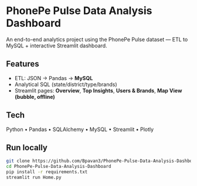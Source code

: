# PhonePe Pulse Data Analysis Dashboard

An end-to-end analytics project using the PhonePe Pulse dataset — ETL to MySQL + interactive Streamlit dashboard.

## Features
- ETL: JSON → Pandas → **MySQL**
- Analytical SQL (state/district/type/brands)
- Streamlit pages: **Overview**, **Top Insights**, **Users & Brands**, **Map View (bubble, offline)**

## Tech
Python • Pandas • SQLAlchemy • MySQL • Streamlit • Plotly

## Run locally
```bash
git clone https://github.com/Bpavan3/PhonePe-Pulse-Data-Analysis-Dashboard.git
cd PhonePe-Pulse-Data-Analysis-Dashboard
pip install -r requirements.txt
streamlit run Home.py
